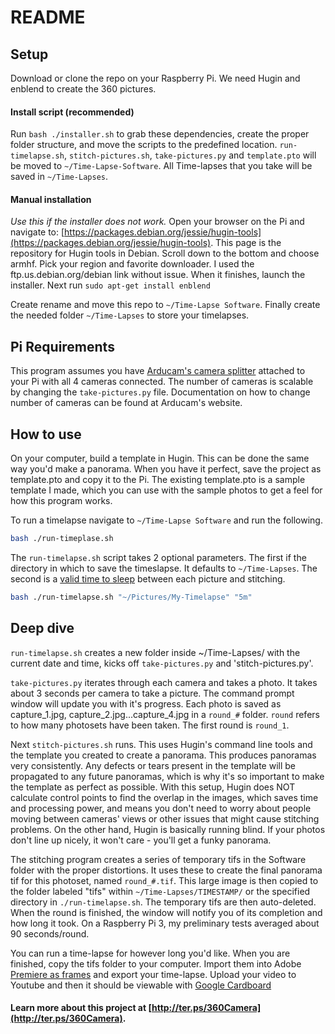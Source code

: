 # README


## Setup
Download or clone the repo on your Raspberry Pi. We need Hugin and enblend to create the 360 pictures.

#### Install script (recommended)
Run `bash ./installer.sh` to grab these dependencies, create the proper folder structure, and move the scripts to the predefined location. `run-timelapse.sh`, `stitch-pictures.sh`, `take-pictures.py` and `template.pto` will be moved to `~/Time-Lapse-Software`. All Time-lapses that you take will be saved in `~/Time-Lapses`. 


#### Manual installation
*Use this if  the installer does not work.*
Open your browser on the Pi and navigate to: [https://packages.debian.org/jessie/hugin-tools](https://packages.debian.org/jessie/hugin-tools). This page is the repository for Hugin tools in Debian. Scroll down to the bottom and choose armhf. Pick your region and favorite downloader. I used the ftp.us.debian.org/debian link without issue. When it finishes, launch the installer. Next run `sudo apt-get install enblend`

Create rename and move this repo to `~/Time-Lapse Software`. Finally create the needed folder `~/Time-Lapses` to store your timelapses.

## Pi Requirements

This program assumes you have [Arducam's camera splitter](arducam.com/multi-camera-adapter-module-raspberry-pi/) attached to your Pi with all 4 cameras connected. The number of cameras is scalable by changing the `take-pictures.py` file. Documentation on how to change number of cameras can be found at Arducam's website.

## How to use

On your computer, build a template in Hugin. This can be done the same way you'd make a panorama. When you have it perfect, save the project as template.pto and copy it to the Pi. The existing template.pto is a sample template I made, which you can use with the sample photos to get a feel for how this program works. 

To run a timelapse navigate to `~/Time-Lapse Software` and run the following.

```bash
bash ./run-timeplase.sh
```

The `run-timelapse.sh` script takes 2 optional parameters. The first if the directory in which to save the timeslapse. It defaults to `~/Time-Lapses`. The second is a [valid time to sleep](https://www.cyberciti.biz/faq/linux-unix-sleep-bash-scripting/) between each picture and stitching.

```bash
bash ./run-timelapse.sh "~/Pictures/My-Timelapse" "5m"
```


## Deep dive

`run-timelapse.sh` creates a new folder inside ~/Time-Lapses/ with the current date and time, kicks off `take-pictures.py` and 'stitch-pictures.py'. 

`take-pictures.py` iterates through each camera and takes a photo. It takes about 3 seconds per camera to take a picture. The command prompt window will update you with it's progress. Each photo is saved as capture_1.jpg, capture_2.jpg...capture_4.jpg in a `round_#` folder. `round` refers to how many photosets have been taken. The first round is `round_1`. 

Next `stitch-pictures.sh` runs. This uses Hugin's command line tools and the template you created to create a panorama. This produces panoramas very consistently. Any defects or tears present in the template will be propagated to any future panoramas, which is why it's so important to make the template as perfect as possible. With this setup, Hugin does NOT calculate control points to find the overlap in the images, which saves time and processing power, and means you don't need to worry about people moving between cameras' views or other issues that might cause stitching problems. On the other hand, Hugin is basically running blind. If your photos don't line up nicely, it won't care - you'll get a funky panorama. 

The stitching program creates a series of temporary tifs in the Software folder with the proper distortions. It uses these to create the final panorama tif for this photoset, named `round_#.tif`. This large image is then copied to the folder labeled "tifs" within `~/Time-Lapses/TIMESTAMP/` or the specified directory in `./run-timelapse.sh`. The temporary tifs are then auto-deleted. When the round is finished, the window will notify you of its completion and how long it took. On a Raspberry Pi 3, my preliminary tests averaged about 90 seconds/round.

You can run a time-lapse for however long you'd like. When you are finished, copy the tifs folder to your computer. Import them into Adobe [Premiere as frames](https://forums.creativecow.net/thread/3/980625) and export your time-lapse. Upload your video to Youtube and then it should be viewable with [Google Cardboard](https://support.google.com/youtube/answer/6239930?hl=en)



#### Learn more about this project at [http://ter.ps/360Camera](http://ter.ps/360Camera).
